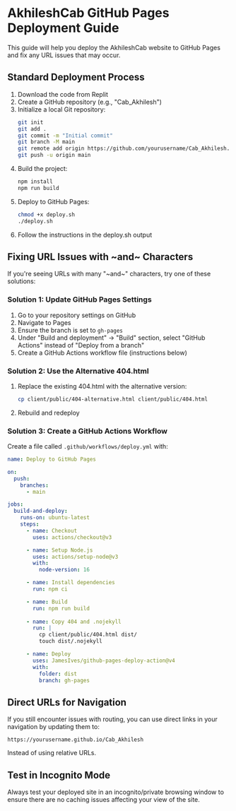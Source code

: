 # AkhileshCab GitHub Pages Deployment Guide

This guide will help you deploy the AkhileshCab website to GitHub Pages and fix any URL issues that may occur.

## Standard Deployment Process

1. Download the code from Replit
2. Create a GitHub repository (e.g., "Cab_Akhilesh")
3. Initialize a local Git repository:
   ```bash
   git init
   git add .
   git commit -m "Initial commit"
   git branch -M main
   git remote add origin https://github.com/yourusername/Cab_Akhilesh.git
   git push -u origin main
   ```
4. Build the project:
   ```bash
   npm install
   npm run build
   ```
5. Deploy to GitHub Pages:
   ```bash
   chmod +x deploy.sh
   ./deploy.sh
   ```
6. Follow the instructions in the deploy.sh output

## Fixing URL Issues with ~and~ Characters

If you're seeing URLs with many "~and~" characters, try one of these solutions:

### Solution 1: Update GitHub Pages Settings

1. Go to your repository settings on GitHub
2. Navigate to Pages
3. Ensure the branch is set to `gh-pages`
4. Under "Build and deployment" → "Build" section, select "GitHub Actions" instead of "Deploy from a branch"
5. Create a GitHub Actions workflow file (instructions below)

### Solution 2: Use the Alternative 404.html

1. Replace the existing 404.html with the alternative version:
   ```bash
   cp client/public/404-alternative.html client/public/404.html
   ```
2. Rebuild and redeploy

### Solution 3: Create a GitHub Actions Workflow

Create a file called `.github/workflows/deploy.yml` with:

```yaml
name: Deploy to GitHub Pages

on:
  push:
    branches:
      - main

jobs:
  build-and-deploy:
    runs-on: ubuntu-latest
    steps:
      - name: Checkout
        uses: actions/checkout@v3

      - name: Setup Node.js
        uses: actions/setup-node@v3
        with:
          node-version: 16

      - name: Install dependencies
        run: npm ci

      - name: Build
        run: npm run build
        
      - name: Copy 404 and .nojekyll
        run: |
          cp client/public/404.html dist/
          touch dist/.nojekyll

      - name: Deploy
        uses: JamesIves/github-pages-deploy-action@v4
        with:
          folder: dist
          branch: gh-pages
```

## Direct URLs for Navigation

If you still encounter issues with routing, you can use direct links in your navigation by updating them to:

```
https://yourusername.github.io/Cab_Akhilesh
```

Instead of using relative URLs.

## Test in Incognito Mode

Always test your deployed site in an incognito/private browsing window to ensure there are no caching issues affecting your view of the site.